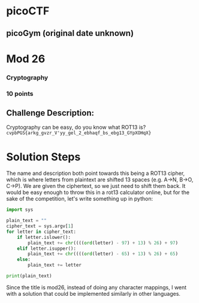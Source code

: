 # picoCTF
## picoGym (original date unknown)

# Mod 26
### Cryptography
### 10 points
## Challenge Description:
Cryptography can be easy, do you know what ROT13 is? 
```cvpbPGS{arkg_gvzr_V'yy_gel_2_ebhaqf_bs_ebg13_GYpXOHqX}```

# Solution Steps
The name and description both point towards this being a ROT13 cipher, which is where letters from plaintext are shifted 13 spaces (e.g. A->N, B->O, C->P). We are given the ciphertext, so we just need to shift them back.
It would be easy enough to throw this in a rot13 calculator online, but for the sake of the competition, let's write something up in python:

```python
import sys

plain_text = ""
cipher_text = sys.argv[1]
for letter in cipher_text:
    if letter.islower():
        plain_text += chr((((ord(letter) - 97) + 13) % 26) + 97)
    elif letter.isupper():
        plain_text += chr((((ord(letter) - 65) + 13) % 26) + 65)
    else:
        plain_text += letter

print(plain_text)
```

Since the title is mod26, instead of doing any character mappings, I went with a solution that could be implemented similarly in other languages.
